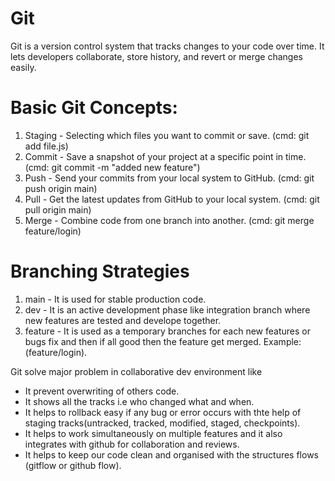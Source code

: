 # Git
Git is a version control system that tracks changes to your code over time.
It lets developers collaborate, store history, and revert or merge changes easily.

# Basic Git Concepts:
1. Staging - Selecting which files you want to commit or save. (cmd: git add file.js)
2. Commit -	Save a snapshot of your project at a specific point in time. (cmd: git commit -m "added new feature")
3. Push - Send your commits from your local system to GitHub. (cmd:	git push origin main)
4. Pull - Get the latest updates from GitHub to your local system. (cmd: git pull origin main)
5. Merge - Combine code from one branch into another. (cmd:	git merge feature/login)

# Branching Strategies
1. main - It is used for stable production code.
2. dev - It is an active development phase like integration branch where new features are tested and develope together.
3. feature - It is used as a temporary branches for each new features or bugs fix and then if all good then the feature get merged. Example:(feature/login).

Git solve major problem in collaborative dev environment like 
- It prevent overwriting of others code.
- It shows all the tracks i.e who changed what and when.
- It helps to rollback easy if any bug or error occurs with thte help of staging tracks(untracked, tracked, modified, staged, checkpoints). 
- It helps to work simultaneously on multiple features and it also integrates with github for collaboration and reviews.
- It helps to keep our code clean and organised with the structures flows (gitflow or github flow).